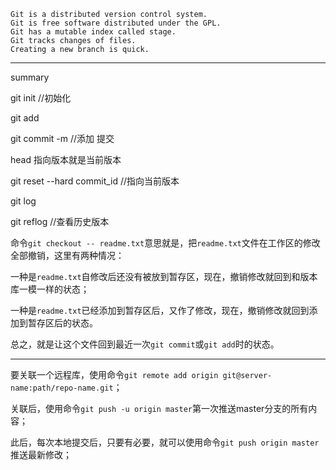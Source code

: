```
Git is a distributed version control system.
Git is free software distributed under the GPL.
Git has a mutable index called stage.
Git tracks changes of files.
Creating a new branch is quick.
```

------

summary

git init //初始化



git add <file>

git commit -m <message> //添加 提交



head 指向版本就是当前版本

git reset --hard commit_id    //指向当前版本



git log

git reflog   //查看历史版本



命令`git checkout -- readme.txt`意思就是，把`readme.txt`文件在工作区的修改全部撤销，这里有两种情况：

一种是`readme.txt`自修改后还没有被放到暂存区，现在，撤销修改就回到和版本库一模一样的状态；

一种是`readme.txt`已经添加到暂存区后，又作了修改，现在，撤销修改就回到添加到暂存区后的状态。

总之，就是让这个文件回到最近一次`git commit`或`git add`时的状态。

------

要关联一个远程库，使用命令`git remote add origin git@server-name:path/repo-name.git`；

关联后，使用命令`git push -u origin master`第一次推送master分支的所有内容；

此后，每次本地提交后，只要有必要，就可以使用命令`git push origin master`推送最新修改；

